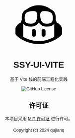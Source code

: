 <!DOCTYPE html>
<html lang="zh-CN">
<head>
    <meta charset="UTF-8">
    <meta name="viewport" content="width=device-width, initial-scale=1.0">
    <title>SSY-UI-VITE</title>
    <style>
        body {
            text-align: center;
            font-family: Arial, sans-serif;
        }
        .logo {
            width: 150px;
            margin: auto;
        }
        .container {
            margin: 20px 0;
        }
        footer {
            margin-top: 20px;
        }
    </style>
</head>
<body>
    <div class="container">
        <div class="logo">
            <svg role="img" viewBox="0 0 24 24" xmlns="http://www.w3.org/2000/svg">
                <title>GitHub Copilot</title>
                <path d="M23.922 16.997C23.061 18.492 18.063 22.02 12 22.02 5.937 22.02.939 18.492.078 16.997A.641.641 0 0 1 0 16.741v-2.869a.883.883 0 0 1 .053-.22c.372-.935 1.347-2.292 2.605-2.656.167-.429.414-1.055.644-1.517a10.098 10.098 0 0 1-.052-1.086c0-1.331.282-2.499 1.132-3.368.397-.406.89-.717 1.474-.952C7.255 2.937 9.248 1.98 11.978 1.98c2.731 0 4.767.957 6.166 2.093.584.235 1.077.546 1.474.952.85.869 1.132 2.037 1.132 3.368 0 .368-.014.733-.052 1.086.23.462.477 1.088.644 1.517 1.258.364 2.233 1.721 2.605 2.656a.841.841 0 0 1 .053.22v2.869a.641.641 0 0 1-.078.256Zm-11.75-5.992h-.344a4.359 4.359 0 0 1-.355.508c-.77.947-1.918 1.492-3.508 1.492-1.725 0-2.989-.359-3.782-1.259a2.137 2.137 0 0 1-.085-.104L4 11.746v6.585c1.435.779 4.514 2.179 8 2.179 3.486 0 6.565-1.4 8-2.179v-6.585l-.098-.104s-.033.045-.085.104c-.793.9-2.057 1.259-3.782 1.259-1.59 0-2.738-.545-3.508-1.492a4.359 4.359 0 0 1-.355-.508Zm2.328 3.25c.549 0 1 .451 1 1v2c0 .549-.451 1-1 1-.549 0-1-.451-1-1v-2c0-.549.451-1 1-1Zm-5 0c.549 0 1 .451 1 1v2c0 .549-.451 1-1 1-.549 0-1-.451-1-1v-2c0-.549.451-1 1-1Zm3.313-6.185c.136 1.057.403 1.913.878 2.497.442.544 1.134.938 2.344.938 1.573 0 2.292-.337 2.657-.751.384-.435.558-1.15.558-2.361 0-1.14-.243-1.847-.705-2.319-.477-.488-1.319-.862-2.824-1.025-1.487-.161-2.192.138-2.533.529-.269.307-.437.808-.438 1.578v.021c0 .265.021.562.063.893Zm-1.626 0c.042-.331.063-.628.063-.894v-.02c-.001-.77-.169-1.271-.438-1.578-.341-.391-1.046-.69-2.533-.529-1.505.163-2.347.537-2.824 1.025-.462.472-.705 1.179-.705 2.319 0 1.211.175 1.926.558 2.361.365.414 1.084.751 2.657.751 1.21 0 1.902-.394 2.344-.938.475-.584.742-1.44.878-2.497Z"/>
            </svg>
        </div>
        <h1>SSY-UI-VITE</h1>
        <p>基于 Vite 栈的前端工程化实践</p>
        <img alt="GitHub License" src="https://img.shields.io/github/license/qujianq/DLL">
    </div>
    <h2>许可证</h2>
    <p>本项目采用 <a href="https://opensource.org/licenses/MIT">MIT 许可证</a> 进行许可。</p>
    <footer>
        <p>Copyright (c) 2024 qujianq</p>
    </footer>
</body>
</html>
